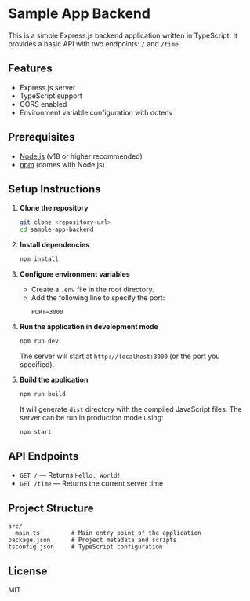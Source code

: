 # Sample App Backend

This is a simple Express.js backend application written in TypeScript. It provides a basic API with two endpoints: `/` and `/time`.

## Features

- Express.js server
- TypeScript support
- CORS enabled
- Environment variable configuration with dotenv

## Prerequisites

- [Node.js](https://nodejs.org/) (v18 or higher recommended)
- [npm](https://www.npmjs.com/) (comes with Node.js)

## Setup Instructions

1. **Clone the repository**

   ```bash
   git clone <repository-url>
   cd sample-app-backend
   ```

2. **Install dependencies**

   ```bash
   npm install
   ```

3. **Configure environment variables**

   - Create a `.env` file in the root directory.
   - Add the following line to specify the port:
     ```env
     PORT=3000
     ```

4. **Run the application in development mode**

   ```bash
   npm run dev
   ```

   The server will start at `http://localhost:3000` (or the port you specified).

5. **Build the application**

   ```bash
   npm run build
   ```

   It will generate `dist` directory with the compiled JavaScript files. The server can be run in production mode using:

   ```bash
   npm start
   ```

## API Endpoints

- `GET /` — Returns `Hello, World!`
- `GET /time` — Returns the current server time

## Project Structure

```
src/
  main.ts         # Main entry point of the application
package.json      # Project metadata and scripts
tsconfig.json     # TypeScript configuration
```

## License

MIT
